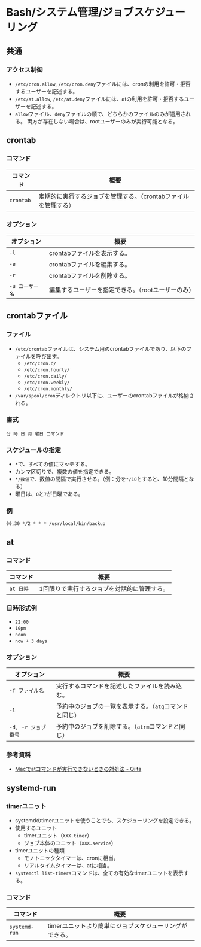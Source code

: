 # Bash/システム管理/ジョブスケジューリング

## 共通

### アクセス制御

- `/etc/cron.allow`, `/etc/cron.deny`ファイルには、cronの利用を許可・拒否するユーザーを記述する。
- `/etc/at.allow`, `/etc/at.deny`ファイルには、atの利用を許可・拒否するユーザーを記述する。
- `allow`ファイル、`deny`ファイルの順で、どちらかのファイルのみが適用される。
  両方が存在しない場合は、rootユーザーのみが実行可能となる。

## crontab

### コマンド

|コマンド|概要|
|---|---|
|`crontab`|定期的に実行するジョブを管理する。（crontabファイルを管理する）|

### オプション

| オプション      | 概要                                               |
| --------------- | -------------------------------------------------- |
| `-l`            | crontabファイルを表示する。                        |
| `-e`            | crontabファイルを編集する。                        |
| `-r`            | crontabファイルを削除する。                        |
| `-u ユーザー名` | 編集するユーザーを指定できる。（rootユーザーのみ） |

## crontabファイル

### ファイル

- `/etc/crontab`ファイルは、システム用のcrontabファイルであり、以下のファイルを呼び出す。
  - `/etc/cron.d/`
  - `/etc/cron.hourly/`
  - `/etc/cron.daily/`
  - `/etc/cron.weekly/`
  - `/etc/cron.monthly/`
- `/var/spool/cron`ディレクトリ以下に、ユーザーのcrontabファイルが格納される。

### 書式

```text
分 時 日 月 曜日 コマンド
```

### スケジュールの指定

- `*`で、すべての値にマッチする。
- カンマ区切りで、複数の値を指定できる。
- `*/数値`で、数値の間隔で実行させる。（例：分を`*/10`とすると、10分間隔となる）
- 曜日は、`0`と`7`が日曜である。

### 例

```text
00,30 */2 * * * /usr/local/bin/backup
```

## at

### コマンド

|コマンド|概要|
|---|---|
|`at 日時`|1回限りで実行するジョブを対話的に管理する。|

### 日時形式例

- `22:00`
- `10pm`
- `noon`
- `now + 3 days`

### オプション

| オプション          | 概要                                                    |
| ------------------- | ------------------------------------------------------- |
| `-f ファイル名`     | 実行するコマンドを記述したファイルを読み込む。          |
| `-l`                | 予約中のジョブの一覧を表示する。（`atq`コマンドと同じ） |
| `-d, -r ジョブ番号` | 予約中のジョブを削除する。（`atrm`コマンドと同じ）      |

### 参考資料

- [Macでatコマンドが実行できないときの対処法 - Qiita](https://qiita.com/shge/items/6c43947a77abd9d2d1b2)

## systemd-run

### timerユニット

- systemdのtimerユニットを使うことでも、スケジューリングを設定できる。
- 使用するユニット
  - timerユニット（`XXX.timer`）
  - ジョブ本体のユニット（`XXX.service`）
- timerユニットの種類
  - モノトニックタイマーは、cronに相当。
  - リアルタイムタイマーは、atに相当。
- `systemctl list-timers`コマンドは、全ての有効なtimerユニットを表示する。

### コマンド

|コマンド|概要|
|---|---|
|`systemd-run`|timerユニットより簡単にジョブスケジューリングができる。|
